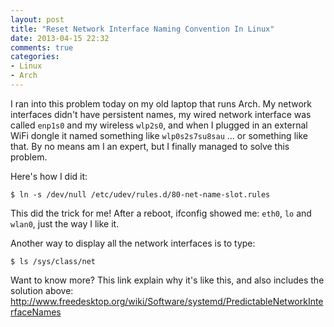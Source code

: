 ```yaml
---
layout: post
title: "Reset Network Interface Naming Convention In Linux"
date: 2013-04-15 22:32
comments: true
categories:
- Linux
- Arch
---
```

I ran into this problem today on my old laptop that runs Arch. My network interfaces didn't have persistent names, my wired network interface was called `enp1s0` and my wireless `wlp2s0`, and when I plugged in an external WiFi dongle it named something like `wlp0s2s7su8sau` ... or something like that. By no means am I an expert, but I finally managed to solve this problem.
<!-- more -->
Here's how I did it:
```
$ ln -s /dev/null /etc/udev/rules.d/80-net-name-slot.rules
```

This did the trick for me! After a reboot, ifconfig showed me: `eth0`, `lo` and `wlan0`, just the way I like it.

Another way to display all the network interfaces is to type:
```
$ ls /sys/class/net
```

Want to know more? This link explain why it's like this, and also includes the solution above:
http://www.freedesktop.org/wiki/Software/systemd/PredictableNetworkInterfaceNames